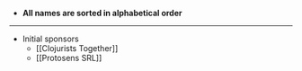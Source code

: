 - **All names are sorted in alphabetical order**
- ---
- Initial sponsors
	- [[Clojurists Together]]
	- [[Protosens SRL]]